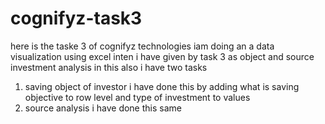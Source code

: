 # cognifyz-task3
here is the taske 3 of cognifyz technologies iam doing an a data  visualization using excel inten 
i have given by task 3 as object and source investment analysis 
in this also i have two tasks 
1. saving object of investor
     i have done this by adding what is saving objective to row level and type of investment to values
2. source analysis i have done this same 
